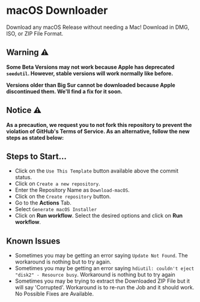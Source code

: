 # macOS Downloader

Download any macOS Release without needing a Mac! Download in DMG, ISO, or ZIP File Format.

## Warning ⚠️

**Some Beta Versions may not work because Apple has deprecated `seedutil`. However, stable versions will work normally like before.**

**Versions older than Big Sur cannot be downloaded because Apple discontinued them. We'll find a fix for it soon.**

## Notice ⚠️

**As a precaution, we request you to not fork this repository to prevent the violation of GitHub's Terms of Service. As an alternative, follow the new steps as stated below:**

## Steps to Start...

- Click on the `Use This Template` button available above the commit status.
- Click on `Create a new repository`.
- Enter the Repository Name as `Download-macOS`.
- Click on the `Create repository` button.
- Go to the **Actions** Tab.
- Select `Generate macOS Installer`
- Click on **Run workflow**. Select the desired options and click on **Run workflow**.

## Known Issues

- Sometimes you may be getting an error saying `Update Not Found`. The workaround is nothing but to try again.
- Sometimes you may be getting an error saying `hdiutil: couldn't eject "disk2" - Resource busy`. Workaround is nothing but to try again
- Sometimes you may be trying to extract the Downloaded ZIP File but it will say 'Corrupted'. Workaround is to re-run the Job and it should work. No Possible Fixes are Available.
